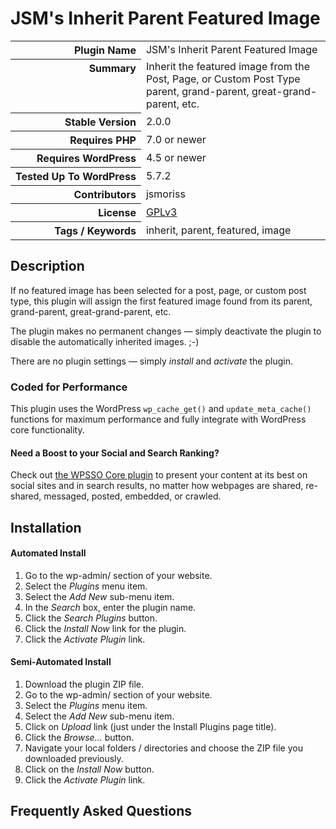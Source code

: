 <h1>JSM&#039;s Inherit Parent Featured Image</h1>

<table>
<tr><th align="right" valign="top" nowrap>Plugin Name</th><td>JSM&#039;s Inherit Parent Featured Image</td></tr>
<tr><th align="right" valign="top" nowrap>Summary</th><td>Inherit the featured image from the Post, Page, or Custom Post Type parent, grand-parent, great-grand-parent, etc.</td></tr>
<tr><th align="right" valign="top" nowrap>Stable Version</th><td>2.0.0</td></tr>
<tr><th align="right" valign="top" nowrap>Requires PHP</th><td>7.0 or newer</td></tr>
<tr><th align="right" valign="top" nowrap>Requires WordPress</th><td>4.5 or newer</td></tr>
<tr><th align="right" valign="top" nowrap>Tested Up To WordPress</th><td>5.7.2</td></tr>
<tr><th align="right" valign="top" nowrap>Contributors</th><td>jsmoriss</td></tr>
<tr><th align="right" valign="top" nowrap>License</th><td><a href="https://www.gnu.org/licenses/gpl.txt">GPLv3</a></td></tr>
<tr><th align="right" valign="top" nowrap>Tags / Keywords</th><td>inherit, parent, featured, image</td></tr>
</table>

<h2>Description</h2>

<p>If no featured image has been selected for a post, page, or custom post type, this plugin will assign the first featured image found from its parent, grand-parent, great-grand-parent, etc.</p>

<p>The plugin makes no permanent changes &mdash; simply deactivate the plugin to disable the automatically inherited images. ;-)</p>

<p>There are no plugin settings &mdash; simply <em>install</em> and <em>activate</em> the plugin.</p>

<h3>Coded for Performance</h3>

<p>This plugin uses the WordPress <code>wp_cache_get()</code> and <code>update_meta_cache()</code> functions for maximum performance and fully integrate with WordPress core functionality.</p>

<h4>Need a Boost to your Social and Search Ranking?</h4>

<p>Check out <a href="https://wordpress.org/plugins/wpsso/">the WPSSO Core plugin</a> to present your content at its best on social sites and in search results, no matter how webpages are shared, re-shared, messaged, posted, embedded, or crawled.</p>


<h2>Installation</h2>

<h4>Automated Install</h4>

<ol>
<li>Go to the wp-admin/ section of your website.</li>
<li>Select the <em>Plugins</em> menu item.</li>
<li>Select the <em>Add New</em> sub-menu item.</li>
<li>In the <em>Search</em> box, enter the plugin name.</li>
<li>Click the <em>Search Plugins</em> button.</li>
<li>Click the <em>Install Now</em> link for the plugin.</li>
<li>Click the <em>Activate Plugin</em> link.</li>
</ol>

<h4>Semi-Automated Install</h4>

<ol>
<li>Download the plugin ZIP file.</li>
<li>Go to the wp-admin/ section of your website.</li>
<li>Select the <em>Plugins</em> menu item.</li>
<li>Select the <em>Add New</em> sub-menu item.</li>
<li>Click on <em>Upload</em> link (just under the Install Plugins page title).</li>
<li>Click the <em>Browse...</em> button.</li>
<li>Navigate your local folders / directories and choose the ZIP file you downloaded previously.</li>
<li>Click on the <em>Install Now</em> button.</li>
<li>Click the <em>Activate Plugin</em> link.</li>
</ol>


<h2>Frequently Asked Questions</h2>




